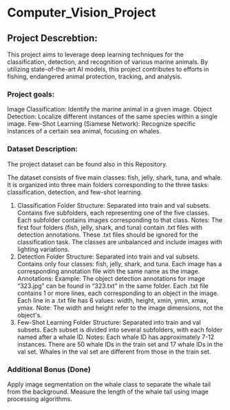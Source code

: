 # Computer_Vision_Project
## Project Descrebtion:  
This project aims to leverage deep learning techniques for the classification, detection, and recognition of various marine animals. By utilizing state-of-the-art AI models, this project contributes to efforts in fishing, endangered animal protection, tracking, and analysis.

### Project goals:
Image Classification: Identify the marine animal in a given image.
Object Detection: Localize different instances of the same species within a single image.
Few-Shot Learning (Siamese Network): Recognize specific instances of a certain sea animal, focusing on whales.

### Dataset Description: 
The project dataset can be found also in this Repository.

The dataset consists of five main classes: fish, jelly, shark, tuna, and whale. It is organized into three main folders corresponding to the three tasks: classification, detection, and few-shot learning.

1. Classification Folder
Structure:
Separated into train and val subsets.
Contains five subfolders, each representing one of the five classes.
Each subfolder contains images corresponding to that class.
Notes:
The first four folders (fish, jelly, shark, and tuna) contain .txt files with detection annotations. These .txt files should be ignored for the classification task.
The classes are unbalanced and include images with lighting variations.
2. Detection Folder
Structure:
Separated into train and val subsets.
Contains only four classes: fish, jelly, shark, and tuna.
Each image has a corresponding annotation file with the same name as the image.
Annotations:
Example: The object detection annotations for image “323.jpg” can be found in “323.txt” in the same folder.
Each .txt file contains 1 or more lines, each corresponding to an object in the image.
Each line in a .txt file has 6 values: width, height, xmin, ymin, xmax, ymax.
Note: The width and height refer to the image dimensions, not the object's.
3. Few-Shot Learning Folder
Structure:
Separated into train and val subsets.
Each subset is divided into several subfolders, with each folder named after a whale ID.
Notes:
Each whale ID has approximately 7-12 instances.
There are 50 whale IDs in the train set and 17 whale IDs in the val set.
Whales in the val set are different from those in the train set.


### Additional Bonus (Done)
Apply image segmentation on the whale class to separate the whale tail from the background.
Measure the length of the whale tail using image processing algorithms.
